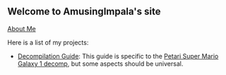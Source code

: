## Welcome to AmusingImpala's site

[About Me](/aboutme)

Here is a list of my projects:
- [Decompilation Guide](/decomp/guide): This guide is specific to the [Petari Super Mario Galaxy 1 decomp](https://github.com/shibbo/petari), but some aspects should be universal.
